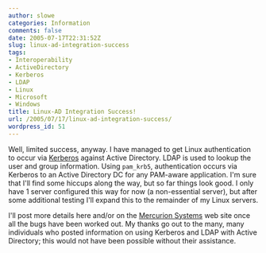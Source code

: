 ```yaml
---
author: slowe
categories: Information
comments: false
date: 2005-07-17T22:31:52Z
slug: linux-ad-integration-success
tags:
- Interoperability
- ActiveDirectory
- Kerberos
- LDAP
- Linux
- Microsoft
- Windows
title: Linux-AD Integration Success!
url: /2005/07/17/linux-ad-integration-success/
wordpress_id: 51
---
```


Well, limited success, anyway. I have managed to get Linux authentication to occur via [Kerberos](http://web.mit.edu/kerberos/www) against Active Directory. LDAP is used to lookup the user and group information. Using `pam_krb5`, authentication occurs via Kerberos to an Active Directory DC for any PAM-aware application. I'm sure that I'll find some hiccups along the way, but so far things look good. I only have 1 server configured this way for now (a non-essential server), but after some additional testing I'll expand this to the remainder of my Linux servers.

I'll post more details here and/or on the [Mercurion Systems](http://www.mercurionsystems.com/index.html) web site once all the bugs have been worked out. My thanks go out to the many, many individuals who posted information on using Kerberos and LDAP with Active Directory; this would not have been possible without their assistance.
